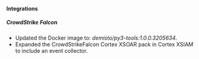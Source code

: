 
#### Integrations

##### CrowdStrike Falcon
- Updated the Docker image to: *demisto/py3-tools:1.0.0.3205634*.
- Expanded the CrowdStrikeFalcon Cortex XSOAR pack in Cortex XSIAM to include an event collector.